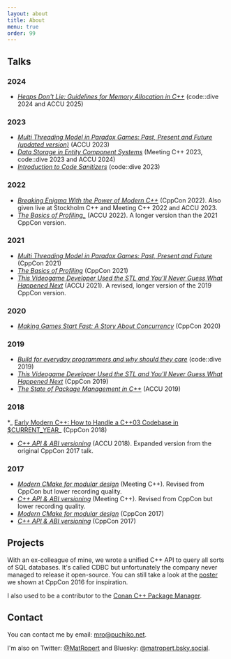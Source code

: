 ```yaml
---
layout: about
title: About
menu: true
order: 99
---
```


## Talks

### 2024
* _[Heaps Don't Lie: Guidelines for Memory Allocation in C++](https://www.youtube.com/watch?v=QN3FhjSp7P8)_ (code::dive 2024 and ACCU 2025)

### 2023
* _[Multi Threading Model in Paradox Games: Past, Present and Future (updated version)](https://www.youtube.com/watch?v=M6rTceqNiNg)_ (ACCU 2023)
* _[Data Storage in Entity Component Systems](https://www.youtube.com/watch?v=xm4AQj5PHT4)_ (Meeting C++ 2023, code::dive 2023 and ACCU 2024)
* _[Introduction to Code Sanitizers](https://www.youtube.com/watch?v=NTZ_zUp8uyA)_ (code::dive 2023)

### 2022

* _[Breaking Enigma With the Power of Modern C++](https://www.youtube.com/watch?v=zx3wX-fAv_o)_ (CppCon 2022). Also given live at Stockholm C++ and Meeting C++ 2022 and ACCU 2023.
* _[The Basics of Profiling_](https://www.youtube.com/watch?v=vqeXRFW26kg)_ (ACCU 2022). A longer version than the 2021 CppCon version.

### 2021

* _[Multi Threading Model in Paradox Games: Past, Present and Future](https://www.youtube.com/watch?v=e_2z7uWouuk)_ (CppCon 2021)
* _[The Basics of Profiling](https://www.youtube.com/watch?v=dToaepIXW4s)_ (CppCon 2021) 
* _[This Videogame Developer Used the STL and You'll Never Guess What Happened Next](https://www.youtube.com/watch?v=xoEUO9DezV8)_
  (ACCU 2021). A revised, longer version of the 2019 CppCon version.

### 2020

* _[Making Games Start Fast: A Story About Concurrency](https://www.youtube.com/watch?v=TcuPIVKNSN0)_ (CppCon 2020)

### 2019

* _[Build for everyday programmers and why should they care](https://www.youtube.com/watch?v=Car3fQXm6Rs)_ (code::dive 2019)
* _[This Videogame Developer Used the STL and You'll Never Guess What Happened Next](https://www.youtube.com/watch?v=6hC9IxqdDDw)_
  (CppCon 2019)
* _[The State of Package Management in C++](https://www.youtube.com/watch?v=k99_qbB2FvM)_ (ACCU 2019)

### 2018

*_ [Early Modern C++: How to Handle a C++03 Codebase in $CURRENT_YEAR](https://www.youtube.com/watch?v=76uHxUi6L5g)_ (CppCon 2018)
* _[C++ API & ABI versioning](https://www.youtube.com/watch?v=455A97XJLNk)_ (ACCU 2018). Expanded version from the original CppCon 2017 talk.

### 2017


* _[Modern CMake for modular design](https://www.youtube.com/watch?v=ztrnb-bVVPo)_ (Meeting C++). Revised from CppCon but lower recording quality.
* _[C++ API & ABI versioning](https://www.youtube.com/watch?v=k9PLRAnnEmE)_ (Meeting C++). Revised from CppCon but lower recording quality.
* _[Modern CMake for modular design](https://www.youtube.com/watch?v=eC9-iRN2b04)_ (CppCon 2017)
* _[C++ API & ABI versioning](https://www.youtube.com/watch?v=Ia3IDPjA-d0)_ (CppCon 2017)


## Projects

With an ex-colleague of mine, we wrote a unified C++ API to query all sorts of SQL databases.
It's called CDBC but unfortunately the company never managed to release it open-source.
You can still take a look at the [poster](https://github.com/murex/cdbc/blob/master/poster/CDBC%20CppCon%202016%20Poster.pdf)
we shown at CppCon 2016 for inspiration.

I also used to be a contributor to the [Conan C++ Package Manager](https://www.conan.io/).

## Contact

You can contact me by email: [mro@puchiko.net](mailto:mro@puchiko.net).

I'm also on Twitter: [@MatRopert](https://twitter.com/MatRopert) and Bluesky: [@matropert.bsky.social](https://bsky.app/profile/matropert.bsky.social).
